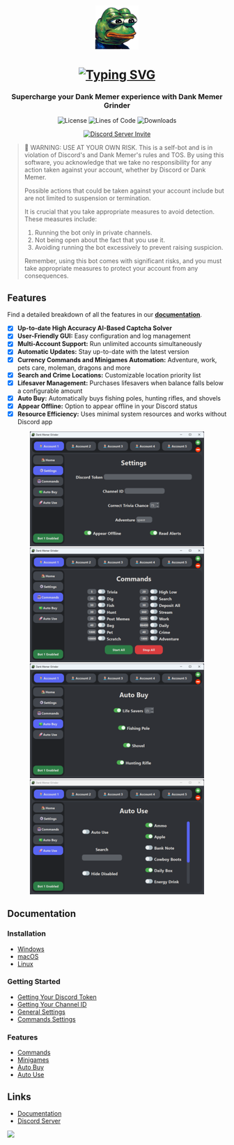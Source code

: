 <br>

<div align="center">
  <img src=".github/assets/img/icon.png" width="100">

  # [![Typing SVG](https://readme-typing-svg.herokuapp.com?font=Permanent+Marker&size=40&pause=1000&color=598e3c&center=true&vCenter=true&width=435&lines=Dank+Memer+Grinder)](https://git.io/typing-svg)

  ### Supercharge your Dank Memer experience with Dank Memer Grinder

  ![License](https://img.shields.io/github/license/BridgeSenseDev/Dank-Memer-Grinder?color=598e3c&style=for-the-badge)
  ![Lines of Code](https://tokei.rs/b1/github/bridgesensedev/dank-memer-grinder?category=code&style=for-the-badge&color=598e3c)
  ![Downloads](https://img.shields.io/github/downloads/BridgeSenseDev/Dank-Memer-Grinder/total?color=598e3c&style=for-the-badge)

  [![Discord Server Invite](https://invidget.switchblade.xyz/KTrmQnhCHb)](https://discord.gg/KTrmQnhCHb)
</div>


> 🚨 WARNING: USE AT YOUR OWN RISK. This is a self-bot and is in violation of Discord's and Dank Memer's rules and TOS. By using this software, you acknowledge that we take no responsibility for any action taken against your account, whether by Discord or Dank Memer.
>
>Possible actions that could be taken against your account include but are not limited to suspension or termination.
>
> It is crucial that you take appropriate measures to avoid detection. These measures include:
> <ol>
>  <li>Running the bot only in private channels.</li>
>  <li>Not being open about the fact that you use it.</li>
>  <li>Avoiding running the bot excessively to prevent raising suspicion.</li>
> </ol>
> Remember, using this bot comes with significant risks, and you must take appropriate measures to protect your account from any consequences.
      

## Features
Find a detailed breakdown of all the features in our [**<u>documentation</u>**](https://docs.dankmemer.tools/features).

-   [x] **Up-to-date High Accuracy AI-Based Captcha Solver**
-   [x] **User-Friendly GUI:** Easy configuration and log management
-   [x] **Multi-Account Support:** Run unlimited accounts simultaneously
-   [x] **Automatic Updates:** Stay up-to-date with the latest version
-   [x] **Currency Commands and Minigames Automation:** Adventure, work, pets care, moleman, dragons and more
-   [x] **Search and Crime Locations:** Customizable location priority list
-   [x] **Lifesaver Management:** Purchases lifesavers when balance falls below a configurable amount
-   [x] **Auto Buy:** Automatically buys fishing poles, hunting rifles, and shovels
-   [x] **Appear Offline:** Option to appear offline in your Discord status
-   [x] **Resource Efficiency:** Uses minimal system resources and works without Discord app

<div align="center">
  <img src=".github/assets/img/settings.png" width="400">
  <img src=".github/assets/img/commands.png" width="400">
  <img src=".github/assets/img/autobuy.png" width="400">
  <img src=".github/assets/img/autouse.png" width="400">
</div>

## Documentation

### Installation
- [Windows](https://docs.dankmemer.tools/installation/windows)
- [macOS](https://docs.dankmemer.tools/installation/macos)
- [Linux](https://docs.dankmemer.tools/installation/linux)

### Getting Started
- [Getting Your Discord Token](https://docs.dankmemer.tools/configuration/getting-your-discord-token)
- [Getting Your Channel ID](https://docs.dankmemer.tools/configuration/getting-your-channel-id)
- [General Settings](https://docs.dankmemer.tools/configuration/general-settings)
- [Commands Settings](https://docs.dankmemer.tools/configuration/commands-settings)

### Features
- [Commands](https://docs.dankmemer.tools/features/commands)
- [Minigames](https://docs.dankmemer.tools/features/minigames)
- [Auto Buy](https://docs.dankmemer.tools/features/auto-buy)
- [Auto Use](https://docs.dankmemer.tools/features/auto-use)

## Links
- [Documentation](https://docs.dankmemer.tools)
- [Discord Server](https://discord.gg/KTrmQnhCHb)

<a href="https://www.buymeacoffee.com/app/bridgesense"><img src="https://img.buymeacoffee.com/button-api/?text=Buy me a coffee&emoji=&slug=bridgesense&button_colour=199532&font_colour=ffffff&font_family=Arial&outline_colour=ffffff&coffee_colour=FFDD00" /></a>